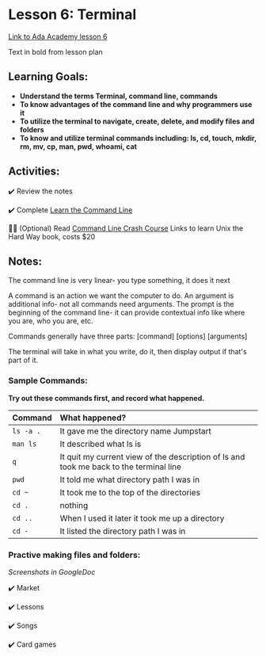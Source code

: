 # Lesson 6: Terminal

[Link to Ada Academy lesson 6](https://github.com/Ada-Developers-Academy/jump-start/tree/master/preparing-to-code/terminal)

Text in bold from lesson plan 

## Learning Goals:
* **Understand the terms Terminal, command line, commands**  
* **To know advantages of the command line and why programmers use it**  
* **To utilize the terminal to navigate, create, delete, and modify files and folders**  
* **To know and utilize terminal commands including: ls, cd, touch, mkdir, rm, mv, cp, man, pwd, whoami, cat**  

## Activities:
:heavy_check_mark: Review the notes

:heavy_check_mark: Complete [Learn the Command Line](https://www.codecademy.com/en/courses/learn-the-command-line/)

:large_orange_diamond::dollar: (Optional) Read [Command Line Crash Course](https://learncodethehardway.org/unix/)  Links to learn Unix the Hard Way book, costs $20

## Notes: 
The command line is very linear- you type something, it does it next

A command is an action we want the computer to do. An argument is additional info- not all commands need arguments. The prompt is the beginning of the command line- it can provide contextual info like where you are, who you are, etc. 

Commands generally have three parts: [command] [options] [arguments]

The terminal will take in what you write, do it, then display output if that's part of it. 

### Sample Commands:
**Try out these commands first, and record what happened.**

| Command | What happened? |
| :--- | :--- |
| `ls -a .` |It gave me the directory name Jumpstart | 
| `man ls` | It described what ls is|
| `q` | It quit my current view of the description of ls and took me back to the terminal line|
| `pwd` | It told me what directory path I was in|
| `cd ~` | It took me to the top of the directories|
| `cd .` | nothing|
| `cd ..` | When I used it later it took me up a directory|
| `cd -` | It listed the directory path I was in|

### Practive making files and folders:

*Screenshots in GoogleDoc*  

:heavy_check_mark:  Market

:heavy_check_mark:  Lessons

:heavy_check_mark:  Songs

:heavy_check_mark:  Card games
 

